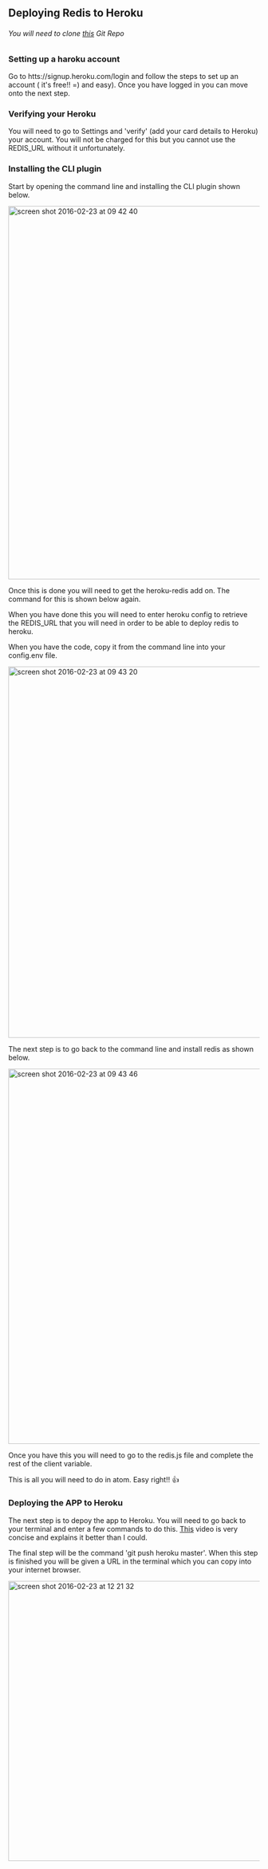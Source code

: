 ## Deploying Redis to Heroku

###### You will need to clone [this](https://github.com/daUnicorns/redis-connections) Git Repo

### Setting up a haroku account

Go to htts://signup.heroku.com/login and follow the steps to set up an account ( it's free!! =) and easy). Once you have logged in you can move onto the next step.

### Verifying your Heroku

You will need to go to Settings and 'verify' (add your card details to Heroku) your account. You will not be charged for this but you cannot use the REDIS_URL without it unfortunately.

### Installing the CLI plugin

Start by opening the command line and installing the CLI plugin shown below.

<img width="749" alt="screen shot 2016-02-23 at 09 42 40" src="https://cloud.githubusercontent.com/assets/15571853/13247607/6435f95c-da12-11e5-93f5-d729304a6a25.png">

Once this is done you will need to get the heroku-redis add on. The command for this is shown below again.

When you have done this you will need to enter heroku config to retrieve the REDIS_URL that you will need in order to be able to deploy redis to heroku.

When you have the code, copy it from the command line into your config.env file.

<img width="745" alt="screen shot 2016-02-23 at 09 43 20" src="https://cloud.githubusercontent.com/assets/15571853/13247608/64473bd6-da12-11e5-98cf-03e569b4a3b4.png">

The next step is to go back to the command line and install redis as shown below.


<img width="753" alt="screen shot 2016-02-23 at 09 43 46" src="https://cloud.githubusercontent.com/assets/15571853/13247609/64503934-da12-11e5-9ed4-6708383c3cd6.png">

Once you have this you will need to go to the redis.js file and complete the rest of the client variable.

This is all you will need to do in atom. Easy right!! 👍

### Deploying the APP to Heroku

The next step is to depoy the app to Heroku. You will need to go back to your terminal and enter a few commands to do this.
[This](https://www.youtube.com/watch?v=uLF_hmtxAsY) video is very concise and explains it better than I could.

The final step will be the command 'git push heroku master'. When this step is finished you will be given a URL in the terminal which you can copy into your internet browser.

<img width="562" alt="screen shot 2016-02-23 at 12 21 32" src="https://cloud.githubusercontent.com/assets/15571853/13251417/0599ce26-da28-11e5-974f-5c44a1476c63.png">
